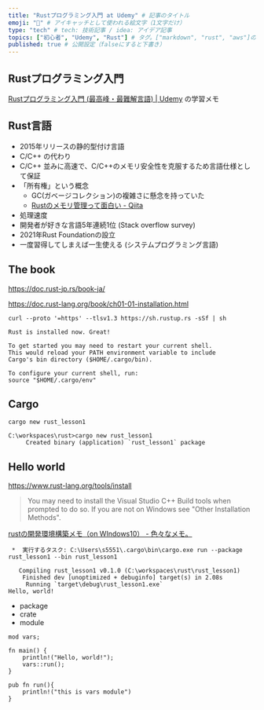 ```yaml
---
title: "Rustプログラミング入門 at Udemy" # 記事のタイトル
emoji: "📝" # アイキャッチとして使われる絵文字（1文字だけ）
type: "tech" # tech: 技術記事 / idea: アイデア記事
topics: ["初心者", "Udemy", "Rust"] # タグ。["markdown", "rust", "aws"]のように指定する
published: true # 公開設定（falseにすると下書き）
---
```


## Rustプログラミング入門

[Rustプログラミング入門 (最高峰・最難解言語) | Udemy](https://www.udemy.com/course/rust-os-system/) の学習メモ

## Rust言語

- 2015年リリースの静的型付け言語
- C/C++ の代わり
- C/C++ 並みに高速で、C/C++のメモリ安全性を克服するため言語仕様として保証
- 「所有権」という概念
    - GC(ガベージコレクション)の複雑さに懸念を持っていた
    - [Rustのメモリ管理って面白い - Qiita](https://qiita.com/ksato9700/items/312be99d8264b553b193)
- 処理速度
- 開発者が好きな言語5年連続1位 (Stack overflow survey)
- 2021年Rust Foundationの設立
- 一度習得してしまえば一生使える (システムプログラミング言語)

## The book

https://doc.rust-jp.rs/book-ja/

https://doc.rust-lang.org/book/ch01-01-installation.html

`curl --proto '=https' --tlsv1.3 https://sh.rustup.rs -sSf | sh`


```
Rust is installed now. Great!

To get started you may need to restart your current shell.
This would reload your PATH environment variable to include
Cargo's bin directory ($HOME/.cargo/bin).

To configure your current shell, run:
source "$HOME/.cargo/env"
```

## Cargo

`cargo new rust_lesson1`

```
C:\workspaces\rust>cargo new rust_lesson1
     Created binary (application) `rust_lesson1` package
```


## Hello world

https://www.rust-lang.org/tools/install
> You may need to install the Visual Studio C++ Build tools when prompted to do so. If you are not on Windows see "Other Installation Methods".

[rustの開発環境構築メモ（on WIndows10） - 色々なメモ。](https://hebogna.hatenablog.com/entry/2017/12/31/211741)


```
 *  実行するタスク: C:\Users\s5551\.cargo\bin\cargo.exe run --package rust_lesson1 --bin rust_lesson1 

   Compiling rust_lesson1 v0.1.0 (C:\workspaces\rust\rust_lesson1)
    Finished dev [unoptimized + debuginfo] target(s) in 2.08s
     Running `target\debug\rust_lesson1.exe`
Hello, world!

```

- package
- crate
- module



```
mod vars;

fn main() {
    println!("Hello, world!");
    vars::run();
}
```

```
pub fn run(){
    println!("this is vars module")
}
```
